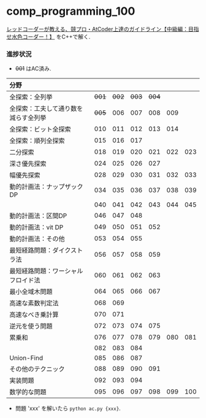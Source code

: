 # comp_programming_100
[レッドコーダーが教える、競プロ・AtCoder上達のガイドライン【中級編：目指せ水色コーダー！】](https://qiita.com/e869120/items/eb50fdaece12be418faa#2-3-%E5%88%86%E9%87%8E%E5%88%A5%E5%88%9D%E4%B8%AD%E7%B4%9A%E8%80%85%E3%81%8C%E8%A7%A3%E3%81%8F%E3%81%B9%E3%81%8D%E9%81%8E%E5%8E%BB%E5%95%8F%E7%B2%BE%E9%81%B8-100-%E5%95%8F) をC++で解く.

### 進捗状況
 - ~~001~~ はAC済み.

| 分野 |||||||
|:----|:----:|:----:|:----:|:----:|:----:|:----:|
| 全探索：全列挙 | ~~001~~ | ~~002~~ | ~~003~~ | ~~004~~ ||
| 全探索：工夫して通り数を減らす全列挙 | ~~005~~ | 006 | 007 | 008 | 009 ||
| 全探索：ビット全探索 | 010 | 011 | 012 | 013 | 014 ||
| 全探索：順列全探索 | 015 | 016 | 017 |||
| 二分探索 | 018 | 019 | 020 | 021 | 022 | 023 |
| 深さ優先探索 | 024 | 025 | 026 | 027 |||
| 幅優先探索 | 028 | 029 | 030 | 031 | 032 | 033 |
| 動的計画法：ナップザックDP | 034 | 035 | 036 | 037 | 038 | 039 |
|| 040 | 041 | 042 | 043 | 044 | 045 |
| 動的計画法：区間DP | 046 | 047 | 048 ||||
| 動的計画法：vit DP | 049 | 050 | 051 | 052 |||
| 動的計画法：その他 | 053 | 054 | 055 ||||
| 最短経路問題：ダイクストラ法 | 056 | 057 | 058 | 059 |||
| 最短経路問題：ワーシャルフロイド法 | 060 | 061 | 062 | 063 |||
| 最小全域木問題 | 064 | 065 | 066 | 067 |||
| 高速な素数判定法 | 068 | 069 |||||
| 高速なべき乗計算 | 070 | 071 |||||
| 逆元を使う問題 | 072 | 073 | 074 | 075 |||
| 累乗和 | 076 | 077 | 078 | 079 | 080 | 081 |
|| 082 | 083 | 084 ||||
| Union-Find | 085 | 086 | 087 ||||
| その他のテクニック | 088 | 089 | 090 | 091 |||
| 実装問題 | 092 | 093 | 094 ||||
| 数学的な問題 | 095 | 096 | 097 | 098 | 099 | 100 |

 - 問題 'xxx' を解いたら `python ac.py {xxx}`.